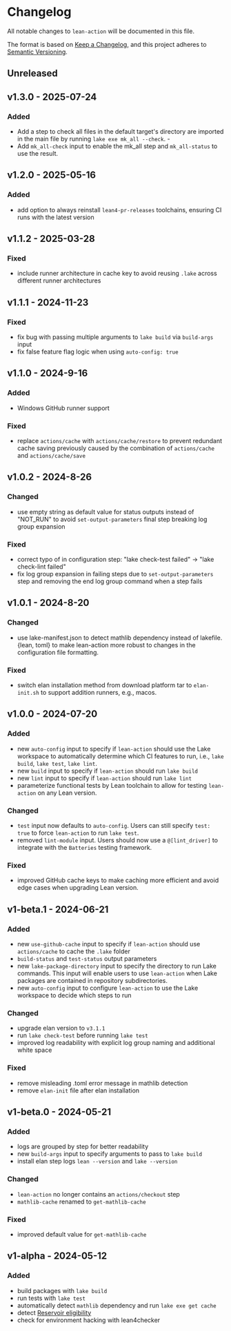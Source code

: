 # Changelog

All notable changes to `lean-action` will be documented in this file.

The format is based on [Keep a Changelog](https://keepachangelog.com/en/1.1.0/),
and this project adheres to [Semantic Versioning](https://semver.org/spec/v2.0.0.html).

## Unreleased

## v1.3.0 - 2025-07-24

### Added

- Add a step to check all files in the default target's directory are imported in the main file by running `lake exe mk_all --check`. -   
- Add `mk_all-check` input to enable the mk_all step and `mk_all-status` to use the result.

## v1.2.0 - 2025-05-16

### Added

- add option to always reinstall `lean4-pr-releases` toolchains, ensuring CI runs with the latest version

## v1.1.2 - 2025-03-28

### Fixed

- include runner architecture in cache key to avoid reusing `.lake` across different runner architectures

## v1.1.1 - 2024-11-23

### Fixed

- fix bug with passing multiple arguments to `lake build` via `build-args` input
- fix false feature flag logic when using `auto-config: true`

## v1.1.0 - 2024-9-16

### Added

- Windows GitHub runner support

### Fixed

- replace `actions/cache` with `actions/cache/restore` to prevent redundant cache saving
previously caused by the combination of `actions/cache` and `actions/cache/save`

## v1.0.2 - 2024-8-26

### Changed

- use empty string as default value for status outputs instead of "NOT_RUN"
to avoid `set-output-parameters` final step breaking log group expansion

### Fixed

- correct typo of in configuration step: "lake check-test failed" -> "lake check-lint failed"
- fix log group expansion in failing steps due to `set-output-parameters` step
and removing the end log group command when a step fails

## v1.0.1 - 2024-8-20

### Changed

- use lake-manifest.json to detect mathlib dependency instead of lakefile.{lean, toml}
to make lean-action more robust to changes in the configuration file formatting.

### Fixed

- switch elan installation method from download platform tar to `elan-init.sh`
to support addition runners, e.g., macos.

## v1.0.0 - 2024-07-20

### Added

- new `auto-config` input
to specify if `lean-action` should use the Lake workspace
to automatically determine which CI features to run, i.e., `lake build`, `lake test`, `lake lint`.
- new `build` input to specify if `lean-action` should run `lake build`
- new `lint` input to specify if `lean-action` should run `lake lint`
- parameterize functional tests by Lean toolchain to allow for testing `lean-action` on any Lean version.

### Changed

- `test` input now defaults to `auto-config`.
Users can still specify `test: true` to force `lean-action` to run `lake test`.
- removed `lint-module` input.
Users should now use a `@[lint_driver]` to integrate with the `Batteries` testing framework.

### Fixed

- improved GitHub cache keys
to make caching more efficient and avoid edge cases when upgrading Lean version.

## v1-beta.1 - 2024-06-21

### Added

- new `use-github-cache` input to specify if `lean-action` should use `actions/cache` to cache the `.lake` folder
- `build-status` and `test-status` output parameters
- new `lake-package-directory` input to specify the directory to run Lake commands.
This input will enable users to use `lean-action` when Lake packages are contained in repository subdirectories.
- new `auto-config` input to configure `lean-action` to use the Lake workspace to decide which steps to run

### Changed

- upgrade elan version to `v3.1.1`
- run `lake check-test` before running `lake test`
- improved log readability with explicit log group naming and additional white space

### Fixed

- remove misleading .toml error message in mathlib detection
- remove `elan-init` file after elan installation

## v1-beta.0 - 2024-05-21

### Added

- logs are grouped by step for better readability
- new `build-args` input to specify arguments to pass to `lake build`
- install elan step logs `lean --version` and `lake --version`

### Changed

- `lean-action` no longer contains an `actions/checkout` step
- `mathlib-cache` renamed to `get-mathlib-cache`

### Fixed

- improved default value for `get-mathlib-cache`

## v1-alpha - 2024-05-12

### Added

- build packages with `lake build`
- run tests with `lake test`
- automatically detect `mathlib` dependency and run `lake exe get cache`
- detect [Reservoir eligibility](https://reservoir.lean-lang.org/inclusion-criteria)
- check for environment hacking with lean4checker
